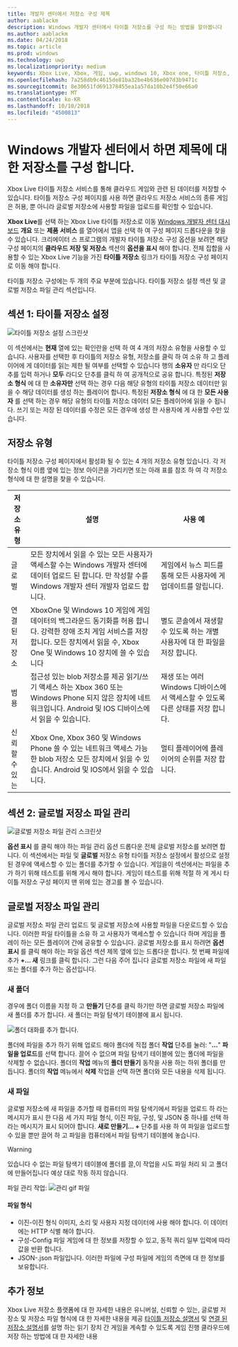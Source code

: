 ```yaml
---
title: 개발자 센터에서 저장소 구성 제목
author: aablackm
description: Windows 개발자 센터에서 타이틀 저장소를 구성 하는 방법을 알아봅니다
ms.author: aablackm
ms.date: 04/24/2018
ms.topic: article
ms.prod: windows
ms.technology: uwp
ms.localizationpriority: medium
keywords: Xbox Live, Xbox, 게임, uwp, windows 10, Xbox one, 타이틀 저장소, Windows 개발자 센터
ms.openlocfilehash: 7a258db9c4615de81ba32be4b636e007d3b9471c
ms.sourcegitcommit: 8e30651fd691378455ea1a57da10b2e4f50e66a0
ms.translationtype: MT
ms.contentlocale: ko-KR
ms.lasthandoff: 10/10/2018
ms.locfileid: "4500813"
---
```

# <a name="configure-storage-for-you-title-on-windows-dev-center"></a>Windows 개발자 센터에서 하면 제목에 대 한 저장소를 구성 합니다.

Xbox Live 타이틀 저장소 서비스를 통해 클라우드 게임와 관련 된 데이터를 저장할 수 있습니다. 타이틀 저장소 구성 페이지를 사용 하면 클라우드 저장소 서비스의 종류 게임은 허용, 뿐 아니라 글로벌 저장소에 사용할 파일을 업로드를 확인할 수 있습니다.

**Xbox Live**를 선택 하는 Xbox Live 타이틀 저장소로 이동 [Windows 개발자 센터 대시보드](https://developer.microsoft.com/en-us/dashboard/windows/overview) **개요** 또는 **제품** **서비스** 를 열어에서 앱을 선택 하 여 구성 페이지 드롭다운을 찾을 수 있습니다. 크리에이터 스 프로그램의 개발자 타이틀 저장소 구성 옵션을 보려면 해당 구성 페이지의 **클라우드 저장 및 저장소** 섹션의 **옵션을 표시** 해야 합니다. 전체 집합을 사용할 수 있는 Xbox Live 기능을 가진 **타이틀 저장소** 링크가 타이틀 저장소 구성 페이지로 이동 해야 합니다.

타이틀 저장소 구성에는 두 개의 주요 부분에 있습니다. 타이틀 저장소 설정 섹션 및 글로벌 저장소 파일 관리 섹션입니다.

## <a name="section-1-title-storage-settings"></a>섹션 1: 타이틀 저장소 설정

![타이틀 저장소 설정 스크린샷](../../images/dev-center/title-storage/title-storage-settings.JPG)

이 섹션에서는 **현재** 열에 있는 확인란을 선택 하 여 4 개의 저장소 유형을 사용할 수 있습니다. 사용자를 선택한 후 타이틀의 저장소 유형, 저장소를 클릭 하 여 소유 하 고 플레이어에 게 데이터를 읽는 제한 될 여부를 선택할 수 있습니다 행의 **소유자** 만 라디오 단추를 입력 하거나 **모두** 라디오 단추를 클릭 하 여 공개적으로 공유 합니다. 특정된 **저장소 형식** 에 대 한 **소유자만** 선택 하는 경우 다음 해당 유형의 타이틀 저장소 데이터만 읽을 수 해당 데이터를 생성 하는 플레이어 합니다. 특정된 **저장소 형식** 에 대 한 **모든 사용자** 를 선택 하는 경우 해당 유형의 타이틀 저장소 데이터 모든 플레이어에 읽을 수 됩니다. 쓰기 또는 저장 된 데이터를 수정은 모든 경우에 생성 한 사용자에 게 사용할 수만 있습니다.

## <a name="storage-types"></a>저장소 유형

타이틀 저장소 구성 페이지에서 활성화 될 수 있는 4 개의 저장소 유형 있습니다. 각 저장소 형식 이름 옆에 있는 정보 아이콘을 가리키면 또는 아래 표를 참조 하 여 각 저장소 형식에 대 한 설명을 찾을 수 있습니다.

|저장소 유형 |설명 |사용 예  |
|---------|---------|---------|
|글로벌             |모든 장치에서 읽을 수 있는 모든 사용자가 액세스할 수는 Windows 개발자 센터에 데이터 업로드 된 합니다. 만 작성할 수를 Windows 개발자 센터 개발자 업로드 합니다. | 게임에서 뉴스 피드를 통해 모든 사용자에 게 업데이트를 알립니다.     |
|연결된 저장소  |XboxOne 및 Windows 10 게임에 게임 데이터의 백그라운드 동기화를 허용 합니다. 강력한 장애 조치 게임 서비스를 저장 합니다. 모든 장치에서 읽을 수, Xbox One 및 Windows 10 장치에 쓸 수 있습니다    | 별도 콘솔에서 재생할 수 있도록 하는 개별 사용자에 대 한 파일을 저장 합니다.         |
|범용          |접근성 있는 blob 저장소를 제공 읽기/쓰기 액세스 하는 Xbox 360 또는 Windows Phone 되지 않은 장치에 네트워크입니다. Android 및 IOS 디바이스에서 읽을 수 있습니다.      | 재생 또는 여러 Windows 디바이스에서 액세스할 수 있도록 다른 상태를 저장 합니다.        |
|신뢰할 수 있는            |Xbox One, Xbox 360 및 Windows Phone 쓸 수 있는 네트워크 액세스 가능한 blob 저장소 모든 장치에서 읽을 수 있습니다. Android 및 IOS에서 읽을 수 있습니다.     | 멀티 플레이어에 플레이어의 순위를 저장 합니다.        |

## <a name="section-2-global-storage-file-management"></a>섹션 2: 글로벌 저장소 파일 관리

![글로벌 저장소 파일 관리 스크린샷](../../images/dev-center/title-storage/global-storage-file-management.JPG)

**옵션 표시** 를 클릭 해야 하는 파일 관리 옵션 드롭다운 전체 글로벌 저장소를 보려면 합니다. 이 섹션에서는 파일 및 **글로벌** 저장소 유형 타이틀 저장소 설정에서 활성으로 설정 된 경우에 액세스할 수 있는 폴더를 추가할 수 있습니다. 게임을이 섹션에서는 파일을 추가 하기 위해 테스트를 위해 게시 해야 합니다. 게임이 테스트를 위해 적절 하 게 게시 타이틀 저장소 구성 페이지 맨 위에 있는 경고를 볼 수 있습니다.

## <a name="manage-global-storage-files"></a>글로벌 저장소 파일 관리

글로벌 저장소 파일 관리 업로드 및 글로벌 저장소에 사용할 파일을 다운로드할 수 있습니다. 이러한 파일 타이틀을 소유 하 고 사용자가 액세스할 수 있습니다 하며 게임을 플레이 하는 모든 플레이어 간에 공유할 수 있습니다. 글로벌 저장소를 표시 하려면 **옵션 표시** 를 클릭 해야 하는 파일 옵션 섹션 제목 옆에 있는 드롭다운 합니다. 첫 번째 파일에 추가 **+... 새** 링크를 클릭 합니다. 그런 다음 주어 집니다 글로벌 저장소 파일에 새 파일 또는 폴더를 추가 하는 옵션입니다.

### <a name="new-folders"></a>새 폴더

경우에 폴더 이름을 지정 하 고 **만들기** 단추를 클릭 하기만 하면 글로벌 저장소 파일에 새 폴더를 추가 합니다. 새 폴더는 파일 탐색기 테이블에 표시 됩니다.

![폴더 대화를 추가 합니다.](../../images/dev-center/title-storage/add-folder-global-storage-filled.JPG)

폴더에 파일을 추가 하기 위해 업로드 해야 폴더에 직접 폴더 **작업** 단추를 눌러: "**...**" **파일을 업로드**를 선택 합니다. 끌어 수 없으며 파일 탐색기 테이블에 있는 폴더에 파일을 삭제할 수 없습니다. 폴더의 **작업** 메뉴의 **폴더 만들기** 동작을 사용 하는 하위 폴더를 만듭니다. 폴더의 **작업** 메뉴에서 **삭제** 작업을 선택 하면 폴더와 모든 내용을 삭제 됩니다.

### <a name="new-files"></a>새 파일

글로벌 저장소에 새 파일을 추가할 때 컴퓨터의 파일 탐색기에서 파일을 업로드 하 라는 메시지가 표시 한 다음 세 가지 파일 형식, 이진 파일, 구성, 및 JSON 중 하나를 선택 하 라는 메시지가 표시 되어야 합니다. **새로 만들기... +** 단추를 사용 하 여 파일을 업로드할 수 있을 뿐만 끌어 하 고 파일을 컴퓨터에서 파일 탐색기 테이블에 놓습니다.

> [!WARNING]
> 있습니다 수 없는 파일 탐색기 테이블에 폴더를 끌,이 작업을 시도 파일 처리 되 고 폴더에 만들어집니다 예상 대로 작동 하지 않습니다.

파일 관리 작업: ![관리 gif 파일](../../images/dev-center/title-storage/global-storage-management.gif)

#### <a name="file-types"></a>파일 형식

* 이진-이진 형식 이미지, 소리 및 사용자 지정 데이터에 사용 해야 합니다. 이 데이터에는 HTTP 식별 해야 합니다.
* 구성-Config 파일 게임에 대 한 정보를 저장할 수 있고, 동적 쿼리 일부 입력에 따라 값을 반환 합니다.
* JSON-.json 파일입니다. 이러한 파일에 구성 파일에 게임의 측면에 대 한 정보를 보유합니다.

## <a name="further-reading"></a>추가 정보

Xbox Live 저장소 플랫폼에 대 한 자세한 내용은 유니버설, 신뢰할 수 있는, 글로벌 저장소 및 저장소 파일 형식에 대 한 자세한 내용을 제공 [타이틀 저장소 설명서](../../storage-platform/xbox-live-title-storage/xbox-live-title-storage.md) 및 [연결 된 저장소 설명서](../../storage-platform/connected-storage/connected-storage-overview.md)를 설명 하는 읽기 장치 간 게임을 계속할 수 있도록 게임 진행 클라우드에 저장 하는 방법에 대 한 자세한 내용